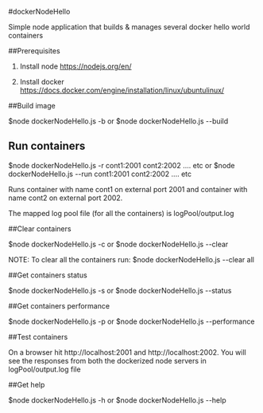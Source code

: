 #dockerNodeHello

Simple node application that builds & manages several docker hello world containers


##Prerequisites

1. Install node
    https://nodejs.org/en/

2. Install docker
    https://docs.docker.com/engine/installation/linux/ubuntulinux/


##Build image

$node dockerNodeHello.js -b or $node dockerNodeHello.js --build


## Run containers

$node dockerNodeHello.js -r cont1:2001 cont2:2002 .... etc
or
$node dockerNodeHello.js --run cont1:2001 cont2:2002 .... etc

Runs container with name cont1 on external port 2001 and container with name cont2 on external port 2002.

The mapped log pool file (for all the containers) is logPool/output.log


##Clear containers

$node dockerNodeHello.js -c <containerName1 > <containerName2 >
or 
$node dockerNodeHello.js --clear <containerName1 > <containerName2 >

NOTE: To clear all the containers run: 
$node dockerNodeHello.js --clear all

##Get containers status

$node dockerNodeHello.js -s
or
$node dockerNodeHello.js --status

##Get containers performance

$node dockerNodeHello.js -p
or
$node dockerNodeHello.js --performance

##Test containers

On a browser hit http://localhost:2001 and http://localhost:2002. You will see the responses from both the dockerized node servers in logPool/output.log file

##Get help

$node dockerNodeHello.js -h or 
$node dockerNodeHello.js --help


